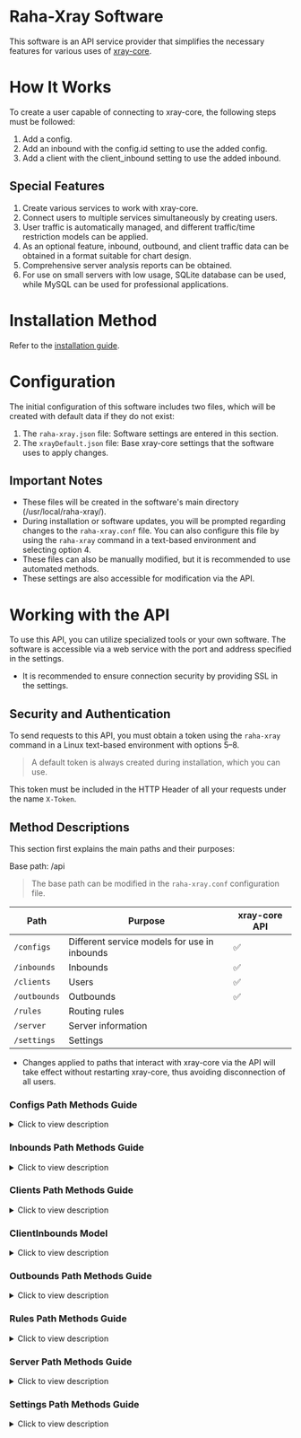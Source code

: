 # Raha-Xray Software

This software is an API service provider that simplifies the necessary features for various uses of [xray-core](https://github.com/XTLS/Xray-core).

# How It Works
To create a user capable of connecting to xray-core, the following steps must be followed:
1. Add a config.
2. Add an inbound with the config.id setting to use the added config.
3. Add a client with the client_inbound setting to use the added inbound.

## Special Features
1. Create various services to work with xray-core.
2. Connect users to multiple services simultaneously by creating users.
3. User traffic is automatically managed, and different traffic/time restriction models can be applied.
4. As an optional feature, inbound, outbound, and client traffic data can be obtained in a format suitable for chart design.
5. Comprehensive server analysis reports can be obtained.
6. For use on small servers with low usage, SQLite database can be used, while MySQL can be used for professional applications.

# Installation Method
Refer to the [installation guide](https://github.com/Raha-Project/Raha/blob/main/README-FA.md#installation-methods).

# Configuration
The initial configuration of this software includes two files, which will be created with default data if they do not exist:
1. The `raha-xray.json` file: Software settings are entered in this section.
2. The `xrayDefault.json` file: Base xray-core settings that the software uses to apply changes.

## Important Notes
* These files will be created in the software's main directory (/usr/local/raha-xray/).
* During installation or software updates, you will be prompted regarding changes to the `raha-xray.conf` file. You can also configure this file by using the `raha-xray` command in a text-based environment and selecting option 4.
* These files can also be manually modified, but it is recommended to use automated methods.
* These settings are also accessible for modification via the API.

# Working with the API
To use this API, you can utilize specialized tools or your own software. The software is accessible via a web service with the port and address specified in the settings.
* It is recommended to ensure connection security by providing SSL in the settings.

## Security and Authentication
To send requests to this API, you must obtain a token using the `raha-xray` command in a Linux text-based environment with options 5–8.
> A default token is always created during installation, which you can use.

This token must be included in the HTTP Header of all your requests under the name `X-Token`.

## Method Descriptions
This section first explains the main paths and their purposes:

Base path: /api
> The base path can be modified in the `raha-xray.conf` configuration file.

| Path          | Purpose                                           | xray-core API |
|---------------|--------------------------------------------------|---------------|
| `/configs`    | Different service models for use in inbounds      | ✅            |
| `/inbounds`   | Inbounds                                         | ✅            |
| `/clients`    | Users                                            | ✅            |
| `/outbounds`  | Outbounds                                        | ✅            |
| `/rules`      | Routing rules                                    |               |
| `/server`     | Server information                               |               |
| `/settings`   | Settings                                         |               |

* Changes applied to paths that interact with xray-core via the API will take effect without restarting xray-core, thus avoiding disconnection of all users.

### Configs Path Methods Guide

<details>
  <summary>Click to view description</summary>

Defined model:
```go
type Config struct {
    Id             uint     `json:"id" form:"id" gorm:"primaryKey;autoIncrement"`
    Protocol       Protocol `json:"protocol" form:"protocol"`
    Settings       string   `json:"settings" form:"settings"`
    StreamSettings string   `json:"streamSettings" form:"streamSettings"`
    Sniffing       string   `json:"sniffing" form:"sniffing"`
    ClientSettings string   `json:"clientSettings" form:"clientSettings"`
}
```
**API methods:**
Base: /api/configs

| Method | Path                            | Action                                    | Request Body |
|--------|---------------------------------|-------------------------------------------|--------------|
| `GET`  | `"/"`                           | Get all configs                           | -            |
| `GET`  | `"/get/:id"`                    | Get a config with config.id               | -            |
| `POST` | `"/save"`                       | Add/Edit a config                         | [JSON](#description-apiconfigssave)     |
| `POST` | `"/del/:id"`                    | Delete a config                           | -            |

##### Sample JSON for sending to /save:
```json
{
    "id": 1,
    "protocol": "vless",
    "settings": "{\"decryption\":\"none\",\"fallbacks\": []}",
    "streamSettings": "{\"network\": \"tcp\",\"security\": \"none\"}",
    "sniffing": "{\"destOverride\": [\"http\",\"tls\",\"quic\"],\"enabled\": true}",
    "clientSettings": ""
}
```
##### Description of /api/configs/save
| Parameter         | Type   | Required | Description                                      |
|-------------------|--------|----------|--------------------------------------------------|
| `id`              | uint   | No       | If not provided, a new record is created; if provided, the specified record is edited |
| `protocol`        | string | Yes      | Inbound protocol                                 |
| `settings`        | string | Yes      | Protocol settings, excluding the users section   |
| `streamSettings`  | string | Yes      | [Stream settings](https://xtls.github.io/en/config/transport.html#streamsettingsobject) |
| `clientSettings`  | string | No       | Settings required for user links                 |

</details>

### Inbounds Path Methods Guide
<details>
  <summary>Click to view description</summary>

Defined model:
```go
type Inbound struct {
    Id     uint   `json:"id" form:"id" gorm:"primaryKey;autoIncrement"`
    Name   string `json:"name" form:"name"`
    Enable bool   `json:"enable" form:"enable" gorm:"default:true"`

    // config part
    Listen   string `json:"listen" form:"listen"`
    Port     uint   `json:"port" form:"port"`
    ConfigId uint   `gorm:"not null" json:"configId" form:"configId"`
    Config   Config `gorm:"foreignKey:ConfigId;references:Id" json:"config"`
    Tag      string `gorm:"unique" json:"tag" form:"tag"`

    // clients part
    ClientInbounds []ClientInbound `gorm:"foreignKey:InboundId;references:Id" json:"clients"`
}
```
**API methods:**
Base: /api/inbounds

| Method | Path                            | Action                                    | Request Body |
|--------|---------------------------------|-------------------------------------------|--------------|
| `GET`  | `"/"`                           | Get all inbounds                          | -            |
| `GET`  | `"/get/:id"`                    | Get an inbound with inbound.id            | -            |
| `POST` | `"/save"`                       | Add/Edit an inbound                       | [JSON](#description-apiinboundssave)     |
| `POST` | `"/del/:id"`                    | Delete an inbound                         | -            |
| `GET`  | `"/traffics/:tag"`              | Get an inbound's traffics (if enabled)    | -            |

##### Sample JSON for sending to /save:
```json
{
    "id": 2,
    "name": "inbound-2",
    "enable": true,
    "listen": "",
    "port": 443,
    "configId": 1,
    "tag": "in-2"
}
```
##### Description of /api/inbounds/save
| Parameter  | Type   | Required | Description                                      |
|------------|--------|----------|--------------------------------------------------|
| `id`       | uint   | No       | If not provided, a new record is created; if provided, the specified record is edited |
| `name`     | string | No       | Inbound name                                     |
| `enable`   | bool   | Yes      | Enable/disable status                            |
| `listen`   | string | No       | IP address the inbound listens to               |
| `port`     | uint   | Yes      | Port the inbound listens to                     |
| `configId` | uint   | Yes      | ID of the config used                           |
| `tag`      | string | Yes      | Inbound tag (must be unique)                    |

* When retrieving an inbound, the associated clients will also be listed. [ClientInbound model](#client_inbounds-model). Config information is also visible.

</details>

### Clients Path Methods Guide
<details>
  <summary>Click to view description</summary>

Defined model:
```go
type Client struct {
    Id     uint   `json:"id" form:"id" gorm:"primaryKey;autoIncrement"`
    Name   string `json:"name" form:"name" gorm:"unique"`
    Enable bool   `json:"enable" form:"enable" gorm:"default:true"`
    Quota  uint64 `json:"quota" form:"quota" gorm:"default:0"`
    Expiry uint64 `json:"expiry" form:"expiry" gorm:"default:0"`
    Reset  uint   `json:"reset" from:"reset" gorm:"default:0"`
    Once   uint   `json:"once" from:"once" gorm:"default:0"`
    Up     uint64 `json:"up" form:"up" gorm:"default:0"`
    Down   uint64 `json:"down" form:"down" gorm:"default:0"`
    Remark string `json:"remark" form:"remark"`

    // inbounds part
    ClientInbounds []ClientInbound `gorm:"foreignKey:ClientId;references:Id" json:"inbounds"`
}
```
**API methods:**
Base: /api/clients

| Method | Path                            | Action                                    | Request Body |
|--------|---------------------------------|-------------------------------------------|--------------|
| `GET`  | `"/"`                           | Get all clients                           | -            |
| `GET`  | `"/get/:id"`                    | Get a client with client.id               | -            |
| `POST` | `"/add"`                        | Add client(s)                             | [JSON](#description-apiclientsadd) |
| `POST` | `"/update"`                     | Edit a client                             | [JSON](#description-apiclientsupdate) |
| `POST` | `"/inbounds/:id"`               | Edit inbounds of a client with client.id  | [JSON](#description-apiclientsinbounds) |
| `POST` | `"/del/:id"`                    | Delete a client                           | -            |
| `POST` | `"/onlines"`                    | Get the list of last online users         | -            |
| `GET`  | `"/traffics/:tag"`              | Get traffics (if enabled)                | -            |

##### Sample JSON for sending to /add:
```json
[
    {
        "name": "client1",
        "enable": true,
        "quota": 0,
        "expiry": 0,
        "reset": 0,
        "once": 0,
        "up": 0,
        "down": 0,
        "remark": "exampleRemark1",
        "inbounds": [
            {
                "inboundId": 1,
                "config": "{\n  \"id\": \"62f65b16-b6d3-48af-9d13-8c200b002505\"\n}"
            },
            {
                "inboundId": 2,
                "config": "{\n  \"password\": \"fc8f3f8651bc\"\n}"
            }
        ]
    },
    {
        "name": "client2",
        "enable": true,
        "quota": 102400,
        "expiry": 0,
        "reset": 0,
        "once": 0,
        "up": 0,
        "down": 0,
        "remark": "Remark2",
        "inbounds": [
            {
                "inboundId": 2,
                "config": "{\n  \"password\": \"8c200b002505\"\n}"
            }
        ]
    }
]
```
##### Description of /api/clients/add
| Parameter  | Type   | Required | Description                                      |
|------------|--------|----------|--------------------------------------------------|
| `name`     | string | Yes      | User name (must be unique)                       |
| `enable`   | bool   | Yes      | Enable/disable status                            |
| `quota`    | uint64 | No       | User's allowed data volume in bytes per period   |
| `expiry`   | uint64 | No       | User expiration time in milliseconds (Unix epoch) |
| `reset`    | uint   | No       | Days for resetting the quota per period         |
| `once`     | uint   | No       | Days for the first period after initial connection |
| `up`       | uint64 | No       | User's upload data in bytes                      |
| `down`     | uint64 | No       | User's download data in bytes                    |
| `remark`   | string | No       | Alias used in links                             |
| `inbounds` | client_inbounds | No | Usable inbounds for the user                     |

##### Sample JSON for sending to /update:

For updating a user, not all fields need to be sent (version 0.0.2 and above).

* Sample with all fields:
```json
{
    "id": 1,
    "name": "Test1",
    "enable": true,
    "quota": 0,
    "expiry": 0,
    "reset": 0,
    "once": 0,
    "up": 0,
    "down": 0,
    "remark": "theFirstTest"
}
```
* Sample for resetting user traffic:
```json
{
    "id": 1,
    "up": 0,
    "down": 0
}
```
* Sample for disabling a user:
```json
{
    "id": 1,
    "enable": false
}
```

##### Description of /api/clients/update
| Parameter  | Type   | Required | Description                                      |
|------------|--------|----------|--------------------------------------------------|
| `id`       | uint   | Yes      | Unique ID of the user to be edited               |
| `name`     | string | No       | User name (must be unique)                       |
| `enable`   | bool   | No       | Enable/disable status                            |
| `quota`    | uint64 | No       | User's allowed data volume in bytes per period   |
| `expiry`   | uint64 | No       | User expiration time in milliseconds (Unix epoch) |
| `reset`    | uint   | No       | Days for resetting the quota per period         |
| `once`     | uint   | No       | Days for the first period after initial connection |
| `up`       | uint64 | No       | User's upload data in bytes                      |
| `down`     | uint64 | No       | User's download data in bytes                    |
| `remark`   | string | No       | Alias used in links                             |

##### Sample JSON for sending to /inbounds:
```json
[
    {
        "id": 38,
        "inboundId": 1,
        "config": "{\"id\": \"fbcad46d-c9ab-40a3-a3cc-5d1ccf9269b7\"\n}"
    }
]
```

##### Description of /api/clients/inbounds
| Parameter   | Type   | Required | Description                                      |
|-------------|--------|----------|--------------------------------------------------|
| `id`        | uint   | No       | If not provided, a new record is created; if provided, the specified record is edited |
| `inboundId` | uint   | Yes      | Inbound ID (inbound_id)                          |
| `config`    | string | Yes      | User settings for this inbound                   |

</details>

### ClientInbounds Model
<details>
  <summary>Click to view description</summary>

```go
type ClientInbound struct {
    Id        uint   `json:"id" form:"id" gorm:"primaryKey;autoIncrement"`
    InboundId uint   `json:"inboundId" form:"inboundId"`
    ClientId  uint   `json:"clientId" form:"clientId"`
    Config    string `json:"config" form:"config"`
}
```
##### Sample JSON received in inbounds and clients:
```json
[
    {
        "id": 38,
        "inboundId": 1,
        "clientId": 1,
        "config": "{\"id\": \"fbcad46d-c9ab-40a3-a3cc-5d1ccf9269b7\"\n}"
    }
]
```
</details>

### Outbounds Path Methods Guide
<details>
  <summary>Click to view description</summary>

Defined model:
```go
type Outbound struct {
    Id             uint   `json:"id" form:"id" gorm:"primaryKey;autoIncrement"`
    SendThrough    string `json:"sendThrough" form:"sendThrough"`
    Protocol       string `json:"protocol" form:"protocol"`
    Settings       string `json:"settings" form:"settings"`
    Tag            string `gorm:"unique" json:"tag" form:"tag"`
    StreamSettings string `json:"streamSettings" form:"streamSettings"`
    ProxySettings  string `json:"proxySettings" form:"proxySettings"`
    Mux            string `json:"mux" form:"mux"`
}
```
**API methods:**
Base: /api/outbounds

| Method | Path                            | Action                                    | Request Body |
|--------|---------------------------------|-------------------------------------------|--------------|
| `GET`  | `"/"`                           | Get all outbounds                         | -            |
| `GET`  | `"/get/:id"`                    | Get an outbound with inbound.id           | -            |
| `POST` | `"/save"`                       | Add/Edit an outbound                      | [JSON](#description-apioutboundssave)     |
| `POST` | `"/del/:id"`                    | Delete an outbound                        | -            |
| `GET`  | `"/traffics/:tag"`              | Get an outbound's traffics (if enabled)   | -            |

##### Sample JSON for sending to /save:
```json
{
    "id": 1,
    "sendThrough": "",
    "protocol": "freedom",
    "settings": "{\"domainStrategy\": \"UseIPv6\"}",
    "tag": "direct-IPv6",
    "streamSettings": "",
    "proxySettings": "",
    "mux": ""
}
```
##### Description of /api/outbounds/save
| Parameter       | Type   | Required | Description                                      |
|-----------------|--------|----------|--------------------------------------------------|
| `id`            | uint   | No       | If not provided, a new record is created; if provided, the specified record is edited |
| `sendThrough`   | string | No       | Server IP address for outgoing traffic           |
| `protocol`      | string | Yes      | Outbound protocol                                |
| `settings`      | string | No       | Settings                                        |
| `tag`           | string | Yes      | Outbound tag (must be unique)                   |
| `streamSettings`| string | No       | Stream settings                                 |
| `proxySettings` | string | No       | Forward outbound to another outbound with tag    |
| `mux`           | string | No       | Multiplexing settings                           |

[More details](https://xtls.github.io/en/config/outbound.html)

</details>

### Rules Path Methods Guide
<details>
  <summary>Click to view description</summary>

Defined model:
```go
type Rule struct {
    Id            uint   `json:"id" form:"id" gorm:"primaryKey;autoIncrement"`
    DomainMatcher string `json:"domainMatcher" form:"domainMatcher"`
    Type          string `json:"type" form:"type"`
    Domain        string `json:"domain" form:"domain"`
    Ip            string `json:"ip" form:"ip"`
    Port          string `json:"port" form:"port"`
    SourcePort    string `json:"sourcePort" form:"sourcePort"`
    Network       string `json:"network" form:"network"`
    Source        string `json:"source" form:"source"`
    User          string `json:"user" form:"user"`
    InboundTag    string `json:"inboundTag" form:"inboundTag"`
    Protocol      string `json:"protocol" form:"protocol"`
    Attrs         string `json:"attrs" form:"attrs"`
    OutboundTag   string `json:"outboundTag" form:"outboundTag"`
    BalancerTag   string `json:"balancerTag" form:"balancerTag"`
}
```
**API methods:**
Base: /api/rules

| Method | Path                            | Action                                    | Request Body |
|--------|---------------------------------|-------------------------------------------|--------------|
| `GET`  | `"/"`                           | Get all rules                             | -            |
| `GET`  | `"/get/:id"`                    | Get a rule with rule.id                   | -            |
| `POST` | `"/save"`                       | Add/Edit a rule                           | [JSON](#description-apirulessave) |
| `POST` | `"/del/:id"`                    | Delete a rule                             | -            |

##### Sample JSON for sending to /save:
```json
{
    "id": 1,
    "domainMatcher": "hybrid",
    "type": "field",
    "domain": "[\"baidu.com\", \"qq.com\", \"geosite:cn\"]",
    "ip": "[\"::/0\"]",
    "port": "53,443,1000-2000",
    "sourcePort": "53,443,1000-2000",
    "network": "tcp",
    "source": "[\"10.0.0.1\"]",
    "user": "[\"love@xray.com\"]",
    "inboundTag": "[\"tag-vmess\"]",
    "protocol": "[\"http\", \"tls\", \"bittorrent\"]",
    "attrs": "{ \":method\": \"GET\" }",
    "outboundTag": "direct",
    "balancerTag": "balancer"
}
```
##### Description of /api/rules/save
| Parameter       | Type   | Required | Description                                      |
|-----------------|--------|----------|--------------------------------------------------|
| `id`            | uint   | No       | If not provided, a new record is created; if provided, the specified record is edited |
| `domainMatcher` | string | No       | Domain matching algorithm                       |
| `domain`        | string | No       | Domains                                         |
| `ip`            | string | No       | Destination IP addresses                        |
| `port`          | string | No       | Destination ports                               |
| `sourcePort`    | string | No       | Source port                                     |
| `network`       | string | No       | Network used (tcp/udp)                          |
| `source`        | string | No       | Source IP addresses                             |
| `user`          | string | No       | Users                                           |
| `inboundTag`    | string | No       | Inbound tags                                    |
| `protocol`      | string | No       | Communication protocols                         |
| `attrs`         | string | No       | Request header attributes                       |
| `outboundTag`   | string | Yes      | Outbound tag                                    |
| `balancerTag`   | string | No       | LoadBalancer tag                                |

[More details](https://xtls.github.io/en/config/routing.html#ruleobject)

</details>

### Server Path Methods Guide
<details>
  <summary>Click to view description</summary>

This method is used to retrieve and send server information.

**API methods:**
Base: /api/server

| Method | Path                            | Action                                    | Request Body |
|--------|---------------------------------|-------------------------------------------|--------------|
| `POST` | `"/status"`                     | Get all statistics of server              | -            |
| `POST` | `"/getXrayVersion"`             | Get xray-core version                     | -            |
| `POST` | `"/setXrayVersion/:version"`    | Change the xray-core version              | -            |
| `POST` | `"/stopXrayService"`            | Stop xray-core service                    | -            |
| `POST` | `"/restartXrayService"`         | Restart xray-core service                 | -            |
| `POST` | `"/getConfigJson"`              | Download the configuration of xray-core   | -            |
| `POST` | `"/logs/:app/:count"`           | Get logs of services                      | -            |
| `POST` | `"/getNewX25519Cert"`           | Get reality keys                          | -            |

##### Sample JSON received from /status:
```json
{
    "cpu": 2.676659528908924,
    "cpuCount": 4,
    "mem": {
        "current": 691990528,
        "total": 4123820032
    },
    "swap": {
        "current": 0,
        "total": 1073737728
    },
    "disk": {
        "current": 30789402624,
        "total": 62671097856
    },
    "xray": {
        "state": "running",
        "version": "1.8.4"
    },
    "uptime": 42755,
    "loads": [
        0.08,
        0.03,
        0
    ],
    "tcpCount": 7,
    "udpCount": 3,
    "netIO": {
        "up": 0,
        "down": 0
    },
    "netTraffic": {
        "sent": 21401,
        "recv": 51696
    },
    "appStats": {
        "threads": 10,
        "mem": 15045896
    },
    "xrayStats": {
        "NumGoroutine": 29,
        "NumGC": 572,
        "Alloc": 4047584,
        "TotalAlloc": 998091656,
        "Sys": 36017416,
        "Mallocs": 2650983,
        "Frees": 2637414,
        "LiveObjects": 13569,
        "PauseTotalNs": 1274427636,
        "Uptime": 42426
    },
    "hostInfo": {
        "hostname": "1681e5650ba4",
        "ipv4": "172.18.0.5/16 ",
        "ipv6": ""
    }
}
```

</details>

### Settings Path Methods Guide
<details>
  <summary>Click to view description</summary>

This method is used to retrieve and send software settings.

**API methods:**
Base: /api/settings

| Method | Path                            | Action                                    | Request Body |
|--------|---------------------------------|-------------------------------------------|--------------|
| `POST` | `"/getXrayDefault"`             | Get xray-core base configuration          | -            |
| `POST` | `"/setXrayDefault"`             | Change xray-core base configuration       | JSON         |
| `POST` | `"/getSettings"`                | Get App Configuration                     | -            |
| `POST` | `"/setSettings"`                | Update App Configuration                  | [JSON](#description-apisettingssetsettings) |
| `POST` | `"/restartApp"`                 | Restart Raha-Xray                         | -            |

##### Sample JSON for sending to /setXrayDefault:
```json
{
  "log": {
    "loglevel": "warning",
    "access": "/dev/null"
  },
  "api": {
    "tag": "api",
    "services": ["HandlerService", "LoggerService", "StatsService"]
  },
  "inbounds": [
    {
      "tag": "api",
      "listen": "127.0.0.1",
      "port": 62789,
      "protocol": "dokodemo-door",
      "settings": {
        "address": "127.0.0.1"
      }
    }
  ],
  "outbounds": [
    {
      "tag": "direct",
      "protocol": "freedom",
      "settings": {}
    },
    {
      "tag": "blocked",
      "protocol": "blackhole",
      "settings": {}
    }
  ],
  "policy": {
    "levels": {
      "0": {
        "statsUserDownlink": true,
        "statsUserUplink": true
      }
    },
    "system": {
      "statsInboundDownlink": true,
      "statsInboundUplink": true,
      "statsOutboundUplink": true,
      "statsOutboundDownlink": true
    }
  },
  "routing": {
    "domainStrategy": "AsIs",
    "rules": [
      {
        "type": "field",
        "inboundTag": ["api"],
        "outboundTag": "api"
      },
      {
        "type": "field",
        "outboundTag": "blocked",
        "ip": ["geoip:private"]
      },
      {
        "type": "field",
        "outboundTag": "blocked",
        "protocol": ["bittorrent"]
      }
    ]
  },
  "stats": {}
}
```

##### Sample JSON for sending to /setSettings:
```json
{
    "listen": "",
    "domain": "",
    "port": 8080,
    "certFile": "",
    "keyFile": "",
    "basePath": "/api",
    "timeLocation": "Asia/Tehran",
    "dbType": "mysql",
    "dbAddr": "root:rahaXray@tcp(localhost:3306)",
    "trafficDays": 30
}
```
##### Description of /api/settings/setSettings
| Parameter       | Type   | Required | Description                                      |
|-----------------|--------|----------|--------------------------------------------------|
| `listen`        | string | Yes      | IP address for the API service                   |
| `domain`        | string | Yes      | API domain                                      |
| `port`          | string | Yes      | API port                                        |
| `certFile`      | string | Yes      | Path to the digital certificate file            |
| `keyFile`       | string | Yes      | Path to the certificate key file                |
| `basePath`      | string | Yes      | Default path (default: /api)                    |
| `timeLocation`  | string | Yes      | Time zone                                       |
| `dbType`        | string | Yes      | Database type (SQLite/MySQL)                    |
| `dbAddr`        | string | Yes      | Database address                                |
| `trafficDays`   | string | Yes      | Days to store usage data                        |

</details>
